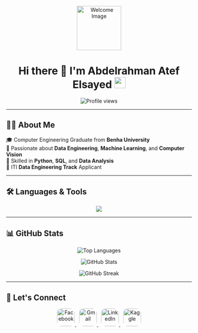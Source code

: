 <p align="center">
  <img src="https://cdn.dribbble.com/users/1787323/screenshots/10091971/media/d43c019bfeff34be8816481e843ea8c1.png" width="120" alt="Welcome Image"/>
</p>

<h1 align="center">
  Hi there 👋 I'm Abdelrahman Atef Elsayed  
  <img src="https://raw.githubusercontent.com/iampavangandhi/iampavangandhi/master/gifs/Hi.gif" width="30px" />
</h1>

<p align="center">
  <img src="https://komarev.com/ghpvc/?username=Abdelrahman-Atef-Elsayed&label=Profile%20views&color=0e75b6&style=flat" alt="Profile views" />
</p>

---

## 🧑‍💻 About Me

🎓 Computer Engineering Graduate from **Benha University**  
🚀 Passionate about **Data Engineering**, **Machine Learning**, and **Computer Vision**  
🧠 Skilled in **Python**, **SQL**, and **Data Analysis**  
🎯 ITI **Data Engineering Track** Applicant  

---

## 🛠️ Languages & Tools

<p align="center">
  <img src="https://skillicons.dev/icons?i=py,cpp,java,js,html,css,nodejs,mongodb,mysql,git,github,docker,postman,tensorflow,pytorch,linux,vscode&theme=dark&perline=10" />
</p>

---

## 📊 GitHub Stats

<p align="center">
  <img src="https://github-readme-stats.vercel.app/api/top-langs?username=Abdelrahman-Atef-Elsayed&show_icons=true&theme=gruvbox&hide_border=true&layout=compact" alt="Top Languages" />
</p>

<p align="center">
  <img src="https://github-readme-stats.vercel.app/api?username=Abdelrahman-Atef-Elsayed&show_icons=true&theme=gruvbox&hide_border=true" alt="GitHub Stats" />
</p>

<p align="center">
  <img src="https://github-readme-streak-stats.herokuapp.com/?user=Abdelrahman-Atef-Elsayed&theme=gruvbox&hide_border=true" alt="GitHub Streak" />
</p>

---

<!-- Optional CSS for hover effect -->
<style>
  .social-icons img {
    transition: transform 0.2s ease-in-out;
    border-radius: 12px;
  }
  .social-icons a:hover img {
    transform: scale(1.2);
  }
</style>

## 🤝 Let's Connect

<p align="center" class="social-icons">
  <a href="https://web.facebook.com/abdelrahman.fleifel.9" target="_blank">
    <img src="https://cdn-icons-png.flaticon.com/512/733/733547.png" width="48" alt="Facebook" />
  </a>
  &nbsp;
  <a href="mailto:abdelurahmanatef@gmail.com" target="_blank">
    <img src="https://cdn-icons-png.flaticon.com/512/732/732200.png" width="48" alt="Gmail" />
  </a>
  &nbsp;
  <a href="https://www.linkedin.com/in/abdulrahman-atef-elsayed/" target="_blank">
    <img src="https://cdn-icons-png.flaticon.com/512/174/174857.png" width="48" alt="LinkedIn" />
  </a>
  &nbsp;
  <a href="https://www.kaggle.com/abdulrahmanatef" target="_blank">
    <img src="https://cdn.simpleicons.org/kaggle/20BEFF" width="48" alt="Kaggle" />
  </a>
</p>
